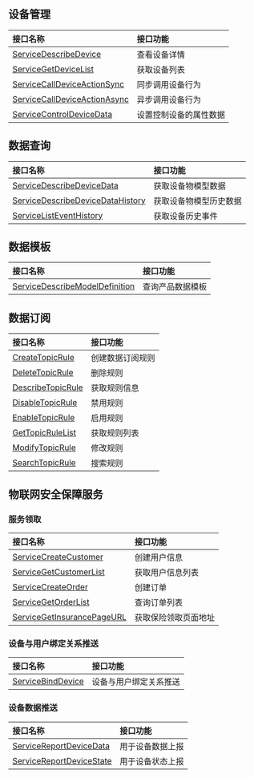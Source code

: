 

## 设备管理

| 接口名称                                                     | 接口功能                 |
| :----------------------------------------------------------- | :----------------------- |
| [ServiceDescribeDevice](https://cloud.tencent.com/document/product/1081/50250) | 查看设备详情             |
| [ServiceGetDeviceList](https://cloud.tencent.com/document/product/1081/50251) | 获取设备列表             |
| [ServiceCallDeviceActionSync](https://cloud.tencent.com/document/product/1081/50252) | 同步调用设备行为         |
| [ServiceCallDeviceActionAsync](https://cloud.tencent.com/document/product/1081/50253) | 异步调用设备行为         |
| [ServiceControlDeviceData](https://cloud.tencent.com/document/product/1081/50254) | 设置控制设备的属性数据 |

## 数据查询

| 接口名称                                                     | 接口功能               |
| :----------------------------------------------------------- | :--------------------- |
| [ServiceDescribeDeviceData](https://cloud.tencent.com/document/product/1081/50255) | 获取设备物模型数据     |
| [ServiceDescribeDeviceDataHistory](https://cloud.tencent.com/document/product/1081/50256) | 获取设备物模型历史数据 |
| [ServiceListEventHistory](https://cloud.tencent.com/document/product/1081/50257) | 获取设备历史事件       |

## 数据模板

| 接口名称                                                     | 接口功能         |
| :----------------------------------------------------------- | :--------------- |
| [ServiceDescribeModelDefinition](https://cloud.tencent.com/document/product/1081/50244) | 查询产品数据模板 |

## 数据订阅

| 接口名称                                                     | 接口功能         |
| :----------------------------------------------------------- | :--------------- |
| [CreateTopicRule](https://cloud.tencent.com/document/api/1081/50233) | 创建数据订阅规则 |
| [DeleteTopicRule](https://cloud.tencent.com/document/api/1081/50232) | 删除规则         |
| [DescribeTopicRule](https://cloud.tencent.com/document/api/1081/50231) | 获取规则信息     |
| [DisableTopicRule](https://cloud.tencent.com/document/api/1081/50230) | 禁用规则         |
| [EnableTopicRule](https://cloud.tencent.com/document/api/1081/50229) | 启用规则         |
| [GetTopicRuleList](https://cloud.tencent.com/document/api/1081/50228) | 获取规则列表     |
| [ModifyTopicRule](https://cloud.tencent.com/document/api/1081/50227) | 修改规则         |
| [SearchTopicRule](https://cloud.tencent.com/document/api/1081/50226) | 搜索规则         |


## 物联网安全保障服务

### 服务领取

<table>
<thead>
<tr>
<th align="left">接口名称</th>
<th align="left">接口功能</th>
</tr>
</thead>
<tbody><tr>
<td align="left"><a href="https://cloud.tencent.com/document/product/1081/56660">ServiceCreateCustomer</a></td>
<td align="left">创建用户信息</td>
</tr>
<tr>
<td align="left"><a href="https://cloud.tencent.com/document/product/1081/56661">ServiceGetCustomerList</a></td>
<td align="left">获取用户信息列表</td>
</tr>
<tr>
<td align="left"><a href="https://cloud.tencent.com/document/product/1081/56662">ServiceCreateOrder</a></td>
<td align="left">创建订单</td>
</tr>
<tr>
<td align="left"><a href="https://cloud.tencent.com/document/product/1081/56663">ServiceGetOrderList</a></td>
<td align="left">查询订单列表</td>
</tr>
<tr>
<td align="left"><a href="https://cloud.tencent.com/document/product/1081/56664">ServiceGetInsurancePageURL</a></td>
<td align="left">获取保险领取页面地址</td>
</tr>
</tbody></table>


### **设备与用户绑定关系推送** 

<table>
<thead>
<tr>
<th align="left">接口名称</th>
<th align="left">接口功能</th>
</tr>
</thead>
<tbody><tr>
<td align="left"><a href="https://cloud.tencent.com/document/product/1081/56658">ServiceBindDevice</a></td>
<td align="left">设备与用户绑定关系推送</td>
</tr>
</tbody></table>

### 设备数据推送

<table>
<thead>
<tr>
<th align="left">接口名称</th>
<th align="left">接口功能</th>
</tr>
</thead>
<tbody><tr>
<td align="left"><a href="https://cloud.tencent.com/document/product/1081/56665">ServiceReportDeviceData</a></td>
<td align="left">用于设备数据上报</td>
</tr>
<tr>
<td align="left"><a href="https://cloud.tencent.com/document/product/1081/56666">ServiceReportDeviceState</a></td>
<td align="left">用于设备状态上报</td>
</tr>
</tbody></table>


